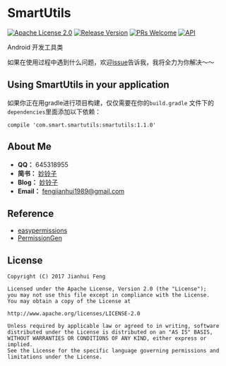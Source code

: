 
# SmartUtils

[![Apache License 2.0][1]][2]
[![Release Version][30]][31]
[![PRs Welcome][32]][33]
[![API][3]][4]

Android 开发工具类

如果在使用过程中遇到什么问题，欢迎[issue](https://github.com/SmartCodeLab/SmartUtils/issues)告诉我，我将全力为你解决～～

## Using SmartUtils in your application

如果你正在用gradle进行项目构建，仅仅需要在你的`build.gradle` 文件下的`dependencies`里面添加以下依赖：

```
compile 'com.smart.smartutils:smartutils:1.1.0'
```

## About Me

- **QQ：**  645318955
- **简书：**  [妙铃子](http://www.jianshu.com/users/03ece7ed904a/latest_articles)
- **Blog：**  [妙铃子](http://blog.csdn.net/miaolingzi)
- **Email：**  fengjianhui1989@gmail.com

## Reference

- [easypermissions](https://github.com/googlesamples/easypermissions)
- [PermissionGen]( https://github.com/lovedise/PermissionGen)

## License
```
Copyright (C) 2017 Jianhui Feng

Licensed under the Apache License, Version 2.0 (the "License");
you may not use this file except in compliance with the License.
You may obtain a copy of the License at

http://www.apache.org/licenses/LICENSE-2.0

Unless required by applicable law or agreed to in writing, software
distributed under the License is distributed on an "AS IS" BASIS,
WITHOUT WARRANTIES OR CONDITIONS OF ANY KIND, either express or implied.
See the License for the specific language governing permissions and
limitations under the License.
```

[1]:https://img.shields.io/:license-apache-blue.svg
[2]:https://www.apache.org/licenses/LICENSE-2.0.html
[3]:https://img.shields.io/badge/API-14%2B-red.svg?style=flat
[4]:https://android-arsenal.com/api?level=14
[30]:https://img.shields.io/badge/release-1.1.0-red.svg
[31]:https://github.com/SmartCodeLab/SmartUtils/releases
[32]:https://img.shields.io/badge/PRs-welcome-brightgreen.svg
[33]:https://github.com/SmartCodeLab/SmartUtils/pulls

